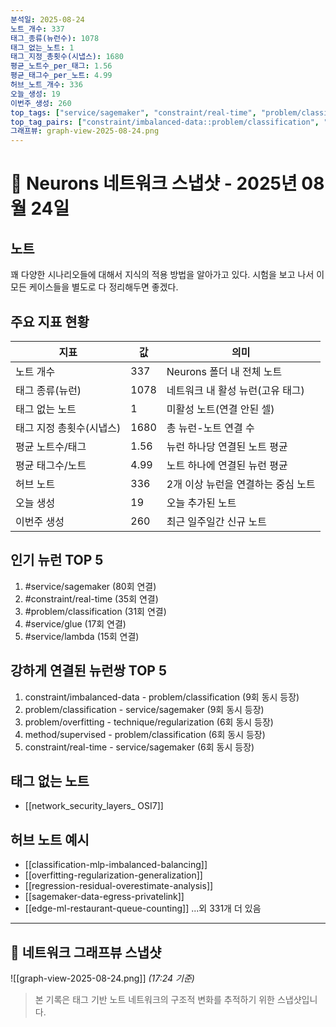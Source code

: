 ```yaml
---
분석일: 2025-08-24
노트_개수: 337
태그_종류(뉴런수): 1078
태그_없는_노트: 1
태그_지정_총횟수(시냅스): 1680
평균_노트수_per_태그: 1.56
평균_태그수_per_노트: 4.99
허브_노트_개수: 336
오늘_생성: 19
이번주_생성: 260
top_tags: ["service/sagemaker", "constraint/real-time", "problem/classification", "service/glue", "service/lambda"]
top_tag_pairs: ["constraint/imbalanced-data::problem/classification", "problem/classification::service/sagemaker", "problem/overfitting::technique/regularization", "method/supervised::problem/classification", "constraint/real-time::service/sagemaker"]
그래프뷰: graph-view-2025-08-24.png
---
```

# 🧠 Neurons 네트워크 스냅샷 - 2025년 08월 24일

## 노트
꽤 다양한 시나리오들에 대해서 지식의 적용 방법을 알아가고 있다. 시험을 보고 나서 이 모든 케이스들을 별도로 다 정리해두면 좋겠다.


## 주요 지표 현황
| 지표 | 값 | 의미 |
|------|-----|------|
| 노트 개수 | 337 | Neurons 폴더 내 전체 노트 |
| 태그 종류(뉴런) | 1078 | 네트워크 내 활성 뉴런(고유 태그) |
| 태그 없는 노트 | 1 | 미활성 노트(연결 안된 셀) |
| 태그 지정 총횟수(시냅스) | 1680 | 총 뉴런-노트 연결 수 |
| 평균 노트수/태그 | 1.56 | 뉴런 하나당 연결된 노트 평균 |
| 평균 태그수/노트 | 4.99 | 노트 하나에 연결된 뉴런 평균 |
| 허브 노트 | 336 | 2개 이상 뉴런을 연결하는 중심 노트 |
| 오늘 생성 | 19 | 오늘 추가된 노트 |
| 이번주 생성 | 260 | 최근 일주일간 신규 노트 |

## 인기 뉴런 TOP 5
1. #service/sagemaker (80회 연결)
2. #constraint/real-time (35회 연결)
3. #problem/classification (31회 연결)
4. #service/glue (17회 연결)
5. #service/lambda (15회 연결)

## 강하게 연결된 뉴런쌍 TOP 5
1. constraint/imbalanced-data - problem/classification (9회 동시 등장)
2. problem/classification - service/sagemaker (9회 동시 등장)
3. problem/overfitting - technique/regularization (6회 동시 등장)
4. method/supervised - problem/classification (6회 동시 등장)
5. constraint/real-time - service/sagemaker (6회 동시 등장)

## 태그 없는 노트
- [[network_security_layers_ OSI7]]

## 허브 노트 예시
- [[classification-mlp-imbalanced-balancing]]
- [[overfitting-regularization-generalization]]
- [[regression-residual-overestimate-analysis]]
- [[sagemaker-data-egress-privatelink]]
- [[edge-ml-restaurant-queue-counting]]
...외 331개 더 있음

---

## 📸 네트워크 그래프뷰 스냅샷
![[graph-view-2025-08-24.png]]
_(17:24 기준)_

> 본 기록은 태그 기반 노트 네트워크의 구조적 변화를 추적하기 위한 스냅샷입니다.  
